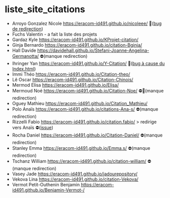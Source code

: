 # liste_site_citations

* Arroyo Gonzalez Nicole https://eracom-id491.github.io/nicoleee/ 🐞([bug de redirection](https://github.com/eracom-id491/nicoleee/issues/1))
* Fuchs Valentin - a fait la liste des projets
* Gardaz Kyle https://eracom-id491.github.io/KProjet-citation/
* Ginja Bernardo https://eracom-id491.github.io/citation-Bginja/
* Hall Davide https://davidehall.github.io/Stefani-Joanne-Angelina-Germanotta/ ⛔️(manque redirection)
* Ihringer Yan https://eracom-id491.github.io/Y-Citation/ 🐞([bug à cause du Index.html](https://github.com/eracom-id491/Y-Citation/issues/1))
* Immi Théo https://eracom-id491.github.io/Citation-theo/
* Lê Oscar https://eracom-id491.github.io/Citation-Chinois/
* Mermod Elisa https://eracom-id491.github.io/Elisa/
* Mermoud Noé https://eracom-id491.github.io/Citation-Noe/ ⛔️🐞(manque redirection)
* Oguey Mathieu https://eracom-id491.github.io/Citation_Mathieu/
* Polo Anaïs https://eracom-id491.github.io/citations-Ana-s/ ⛔️(manque redirection)
* Rizzelli Fabio https://eracom-id491.github.io/citation.fabio/ > redirige vers Anaïs ⛔️([issue](https://github.com/eracom-id491/citations-Ana-s/issues/1))
* Rocha Daniel https://eracom-id491.github.io/Citation-Daniel/ ⛔️(manque redirection)
* Stanley Emma https://eracom-id491.github.io/Emma.s/ ⛔️(manque redirection)
* Tschanz William https://eracom-id491.github.io/citation-william/ ⛔️(manque redirection)
* Vasey Jade https://eracom-id491.github.io/jadourepository/
* Vekova Lina https://eracom-id491.github.io/citation-Vekova/
* Vermot Petit-Outhenin Benjamin https://eracom-id491.github.io/Benjamin-Vermot-/

